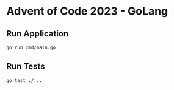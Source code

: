 # Advent of Code 2023 - GoLang

## Run Application

```bash
go run cmd/main.go
```

## Run Tests

```bash
go test ./...
```
